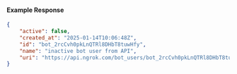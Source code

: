 <!-- Code generated for API Clients. DO NOT EDIT. -->

#### Example Response

```json
{
	"active": false,
	"created_at": "2025-01-14T10:06:48Z",
	"id": "bot_2rcCvh0pkLnQTRl8DHbT8tuwHfy",
	"name": "inactive bot user from API",
	"uri": "https://api.ngrok.com/bot_users/bot_2rcCvh0pkLnQTRl8DHbT8tuwHfy"
}
```
